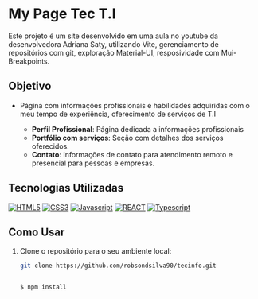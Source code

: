 # My Page Tec T.I

 Este projeto é um site desenvolvido em uma aula no youtube da desenvolvedora Adriana Saty, utilizando Vite, gerenciamento de repositórios com git, exploração Material-UI, resposividade com Mui-Breakpoints.

## Objetivo

- Página com informações profissionais e habilidades adquiridas com o meu tempo de experiência, oferecimento de serviços de T.I

  - **Perfil Profissional**: Página dedicada a informações profissionais
  - **Portfólio com serviços**: Seção com detalhes dos serviços oferecidos.
  - **Contato**: Informações de contato para atendimento remoto e presencial para pessoas e empresas.

## Tecnologias Utilizadas

[![HTML5](https://img.shields.io/badge/HTML5-E34F26?style=for-the-badge&logo=html5&logoColor=white)](#)
[![CSS3](https://img.shields.io/badge/CSS3-1572B6?style=for-the-badge&logo=css3&logoColor=white)](#)
[![Javascript](https://img.shields.io/badge/JavaScript-F7DF1E?style=for-the-badge&logo=javascript&logoColor=black)](#)
[![REACT](https://img.shields.io/badge/React-20232A?style=for-the-badge&logo=react&logoColor=61DAFB)](#)
[![Typescript](https://img.shields.io/badge/TypeScript-007ACC?style=for-the-badge&logo=typescript&logoColor=white)](#)

## Como Usar

1. Clone o repositório para o seu ambiente local:

   ```bash
   git clone https://github.com/robsondsilva90/tecinfo.git

   
   $ npm install


